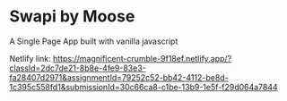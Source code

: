 # Swapi by Moose

A Single Page App built with vanilla javascript


Netlify link:
https://magnificent-crumble-9f18ef.netlify.app/?classId=2dc7de21-8b8e-4fe9-83e3-fa28407d2971&assignmentId=79252c52-bb42-4112-be8d-1c395c558fd1&submissionId=30c66ca8-c1be-13b9-1e5f-f29d064a7844
